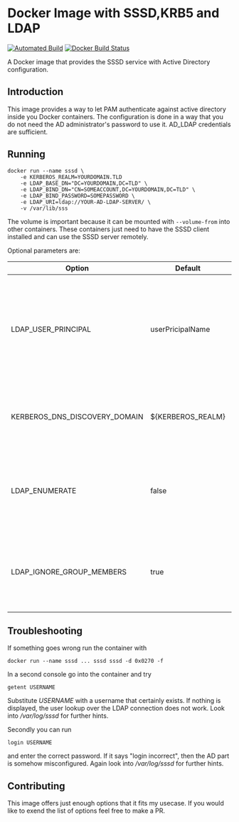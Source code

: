 # Docker Image with SSSD,KRB5 and LDAP

[![Automated Build](https://img.shields.io/docker/automated/phihos/sssd-krb5-ldap.svg)](https://hub.docker.com/r/phihos/sssd-krb5-ldap/)
[![Docker Build Status](https://img.shields.io/docker/build/phihos/sssd-krb5-ldap.svg)](https://hub.docker.com/r/phihos/sssd-krb5-ldap/)

A Docker image that provides the SSSD service with Active Directory configuration.

## Introduction

This image provides a way to let PAM authenticate against active directory inside you Docker containers.
The configuration is done in a way that you do not need the AD administrator's password to use it. AD_LDAP credentials are sufficient.

## Running

```
docker run --name sssd \
    -e KERBEROS_REALM=YOURDOMAIN.TLD
    -e LDAP_BASE_DN="DC=YOURDOMAIN,DC=TLD" \
    -e LDAP_BIND_DN="CN=SOMEACCOUNT,DC=YOURDOMAIN,DC=TLD" \
    -e LDAP_BIND_PASSWORD=SOMEPASSWORD \
    -e LDAP_URI=ldap://YOUR-AD-LDAP-SERVER/ \
    -v /var/lib/sss
```

The volume is important because it can be mounted with ```--volume-from``` into other containers. These containers just need to have the SSSD client installed and can use the SSSD server remotely.

Optional parameters are:

| Option                        | Default           | Description                                                                                                                          |
|-------------------------------|-------------------|--------------------------------------------------------------------------------------------------------------------------------------|
| LDAP_USER_PRINCIPAL           | userPricipalName  | The LDAP attribute identifying the user name for Kerberos. Set this to a nonexisting entry if this differs from the actiol username. |
| KERBEROS_DNS_DISCOVERY_DOMAIN | ${KERBEROS_REALM} | Change this, if your DNS uses another domain suffic than your AD realm.                                                              |
| LDAP_ENUMERATE                | false             | If set to true all users and groups will be downloaded at startup. May cause bad performance.                                                    |
| LDAP_IGNORE_GROUP_MEMBERS     | true              | If set to false ```getent group <groupname>``` will contain all group members. May cause bad performance.                                 |

## Troubleshooting

If something goes wrong run the container with

```
docker run --name sssd ... sssd sssd -d 0x0270 -f
```

In a second console go into the container and try
```
getent USERNAME
```
Substitute *USERNAME* with a username that certainly exists. If nothing is displayed, the user lookup over the LDAP connection does not work. Look into */var/log/sssd* for further hints.

Secondly you can run
```
login USERNAME
```
and enter the correct password. If it says "login incorrect", then the AD part is somehow misconfigured. Again look into */var/log/sssd* for further hints.


## Contributing

This image offers just enough options that it fits my usecase. If you would like to exend the list of options feel free to make a PR.

